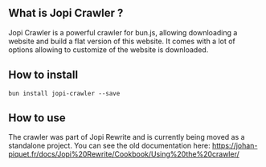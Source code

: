 ## What is Jopi Crawler ?

Jopi Crawler is a powerful crawler for bun.js, allowing downloading a website and build a flat version of this website.
It comes with a lot of options allowing to customize of the website is downloaded.

## How to install

`bun install jopi-crawler --save`

## How to use

The crawler was part of Jopi Rewrite and is currently being moved as a standalone project.
You can see the old documentation here: https://johan-piquet.fr/docs/Jopi%20Rewrite/Cookbook/Using%20the%20crawler/
